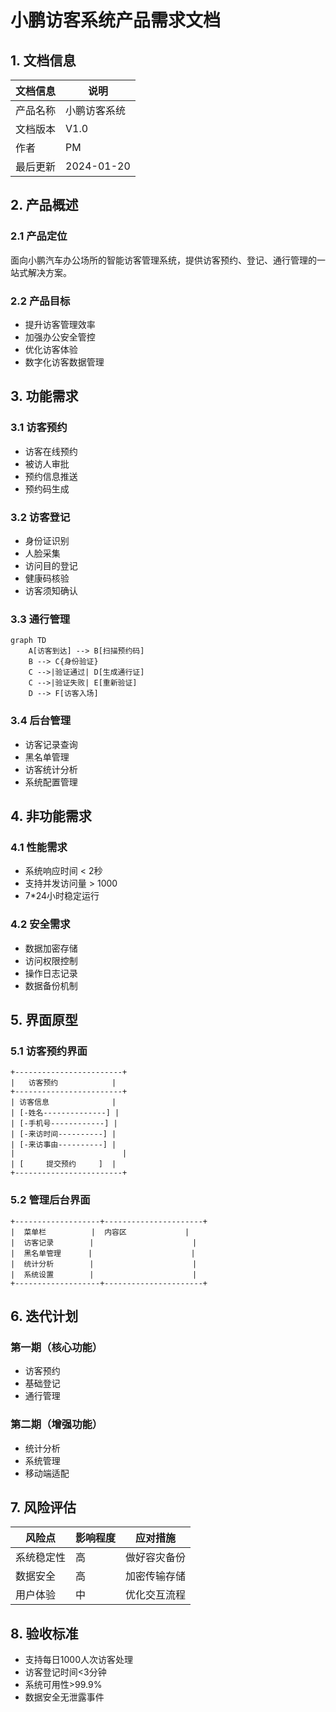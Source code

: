  # 小鹏访客系统产品需求文档

## 1. 文档信息

| 文档信息 | 说明 |
|----------|------|
| 产品名称 | 小鹏访客系统 |
| 文档版本 | V1.0 |
| 作者 | PM |
| 最后更新 | 2024-01-20 |

## 2. 产品概述

### 2.1 产品定位
面向小鹏汽车办公场所的智能访客管理系统，提供访客预约、登记、通行管理的一站式解决方案。

### 2.2 产品目标
- 提升访客管理效率
- 加强办公安全管控
- 优化访客体验
- 数字化访客数据管理

## 3. 功能需求

### 3.1 访客预约
- 访客在线预约
- 被访人审批
- 预约信息推送
- 预约码生成

### 3.2 访客登记
- 身份证识别
- 人脸采集
- 访问目的登记
- 健康码核验
- 访客须知确认

### 3.3 通行管理
```mermaid
graph TD
    A[访客到达] --> B[扫描预约码]
    B --> C{身份验证}
    C -->|验证通过| D[生成通行证]
    C -->|验证失败| E[重新验证]
    D --> F[访客入场]
```

### 3.4 后台管理
- 访客记录查询
- 黑名单管理
- 访客统计分析
- 系统配置管理

## 4. 非功能需求

### 4.1 性能需求
- 系统响应时间 < 2秒
- 支持并发访问量 > 1000
- 7*24小时稳定运行

### 4.2 安全需求
- 数据加密存储
- 访问权限控制
- 操作日志记录
- 数据备份机制

## 5. 界面原型

### 5.1 访客预约界面
```
+------------------------+
|   访客预约            |
+------------------------+
| 访客信息              |
| [-姓名--------------] |
| [-手机号------------] |
| [-来访时间----------] |
| [-来访事由----------] |
|                        |
| [     提交预约     ]  |
+------------------------+
```

### 5.2 管理后台界面
```
+-------------------+----------------------+
|  菜单栏          |  内容区             |
|  访客记录        |                      |
|  黑名单管理      |                      |
|  统计分析        |                      |
|  系统设置        |                      |
+-------------------+----------------------+
```

## 6. 迭代计划

### 第一期（核心功能）
- 访客预约
- 基础登记
- 通行管理

### 第二期（增强功能）
- 统计分析
- 系统管理
- 移动端适配

## 7. 风险评估

| 风险点 | 影响程度 | 应对措施 |
|--------|----------|----------|
| 系统稳定性 | 高 | 做好容灾备份 |
| 数据安全 | 高 | 加密传输存储 |
| 用户体验 | 中 | 优化交互流程 |

## 8. 验收标准

- 支持每日1000人次访客处理
- 访客登记时间<3分钟
- 系统可用性>99.9%
- 数据安全无泄露事件